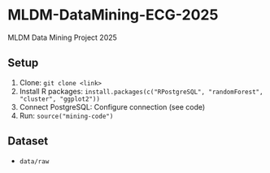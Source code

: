 # MLDM-DataMining-ECG-2025
MLDM Data Mining Project 2025
## Setup
1. Clone: `git clone <link>`
2. Install R packages: `install.packages(c("RPostgreSQL", "randomForest", "cluster", "ggplot2"))`
3. Connect PostgreSQL: Configure connection (see code)
4. Run: `source("mining-code")`
## Dataset
- `data/raw`
